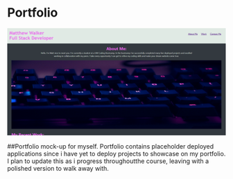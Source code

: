 # Portfolio

![Screenshot](hw2-screenshot.PNG)

##Portfolio mock-up for myself. Portfolio contains placeholder deployed applications since i have yet to deploy projects to showcase on my portfolio. I plan to update this as i progress throughoutthe course, leaving with a polished version to walk away with.
